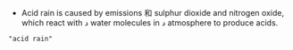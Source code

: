 - Acid rain is caused by emissions 和 sulphur dioxide and nitrogen oxide, which react with د water molecules in د atmosphere to produce acids.

```query
"acid rain"
```